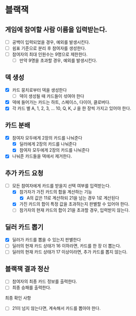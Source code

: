 # 블랙잭

## 게임에 참여할 사람 이름을 입력받는다.

- [ ] 공백이 입력되었을 경우, 예외를 발생시킨다.
- [ ] 쉼표 기준으로 분리 후 참여자를 생성한다.
- [ ] 참여자의 최대 인원수는 9명으로 제한한다.
    - [ ] 만약 9명을 초과할 경우, 예외를 발생시킨다.

## 덱 생성

- [x] 카드 뭉치로부터 덱을 생성한다
    - [ ] 덱이 생성될 때 카드들이 섞여야 한다
- [x] 덱에 들어가는 카드는 하트, 스페이스, 다이아, 클로버다.
- [x] 각 카드 별 A, 1, 2, 3, ... 10, Q, K, J 을 한 장씩 가지고 있어야 한다.

## 카드 분배

- [x] 참여자 모두에게 2장의 카드를 나눠준다
    - [x] 딜러에게 2장의 카드를 나눠준다
    - [x] 참여자 모두에게 2장의 카드를 나눠준다
- [x] 나눠준 카드들을 덱에서 제거한다.

## 추가 카드 요청

- [ ] 모든 참여자에게 카드를 받을지 선택 여부를 입력받는다.
    - [x] 참가자가 가진 카드의 합을 계산하는 기능
        - [x] A의 값은 11로 계산하되 21을 넘는 경우 1로 계산된다
    - [x] 가진 카드의 합이 특정 값을 초과하는지 판별할 수 있어야 한다.
    - [ ] 참가자의 현재 카드의 합이 21을 초과할 경우, 입력받지 않는다.

## 딜러 카드 뽑기

- [x] 딜러가 카드를 뽑을 수 있는지 판별한다
- [ ] 딜러의 현재 카드 상태가 16 이하라면, 카드를 한 장 더 뽑는다.
- [ ] 딜러의 현재 카드 상태가 17 이상이라면, 추가 카드를 뽑지 않는다.

## 블랙잭 결과 정산

- [ ] 참여자의 최종 카드 정보를 출력한다.
- [ ] 최종 승패를 출력한다.

최종 확인 사항

- [ ] 21이 넘지 않는다면, 계속해서 카드를 뽑아야 한다.